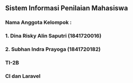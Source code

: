 <b><h2>Sistem Informasi Penilaian Mahasiswa</h2></b>
<h3> Nama Anggota Kelompok : </h3>
<h3> 1. Dina Risky Alin Saputri (1841720016)</h3>
<h3> 2. Subhan Indra Prayoga (1841720182) </h3>
<h3> TI-2B </h3>
<h3> CI dan Laravel </h3>




